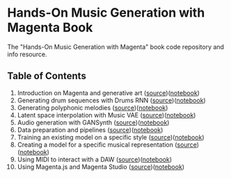 # Hands-On Music Generation with Magenta Book

The "Hands-On Music Generation with Magenta" book code repository and info resource.

## Table of Contents

1. Introduction on Magenta and generative art ([source](Chapter01))([notebook](Chapter01/notebook.ipynb))
2. Generating drum sequences with Drums RNN ([source](Chapter02))([notebook](Chapter02/notebook.ipynb))
3. Generating polyphonic melodies ([source](Chapter03))([notebook](Chapter03/notebook.ipynb))
4. Latent space interpolation with Music VAE ([source](Chapter04))([notebook](Chapter04/notebook.ipynb))
5. Audio generation with GANSynth ([source](Chapter05))([notebook](Chapter05/notebook.ipynb))
6. Data preparation and pipelines ([source](Chapter06))([notebook](Chapter06/notebook.ipynb))
7. Training an existing model on a specific style ([source](Chapter07))([notebook](Chapter07/notebook.ipynb))
8. Creating a model for a specific musical representation ([source](Chapter08))([notebook](Chapter08/notebook.ipynb))
9. Using MIDI to interact with a DAW ([source](Chapter09))([notebook](Chapter09/notebook.ipynb))
10. Using Magenta.js and Magenta Studio ([source](Chapter10))([notebook](Chapter10/notebook.ipynb))

